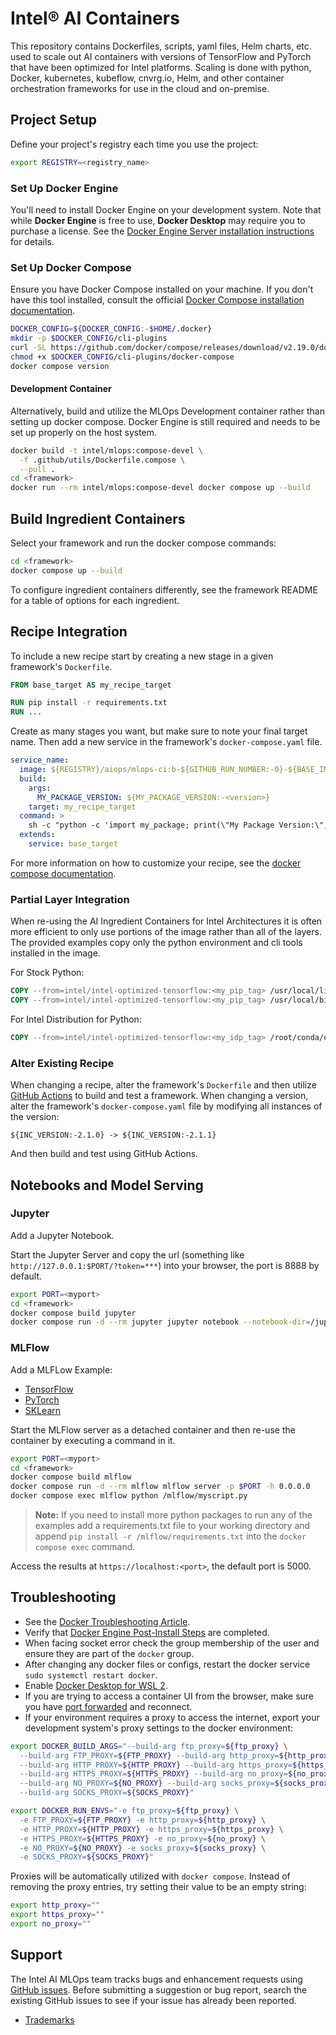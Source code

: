# Intel® AI Containers

This repository contains Dockerfiles, scripts, yaml files, Helm charts, etc. used to scale out AI containers with versions of TensorFlow and PyTorch that have been optimized for Intel platforms. Scaling is done with python, Docker, kubernetes, kubeflow, cnvrg.io, Helm, and other container orchestration frameworks for use in the cloud and on-premise.

## Project Setup

Define your project's registry each time you use the project:

```bash
export REGISTRY=<registry_name>
```

### Set Up Docker Engine

You'll need to install Docker Engine on your development system. Note that while **Docker Engine** is free to use, **Docker Desktop** may require you to purchase a license.  See the [Docker Engine Server installation instructions](https://docs.docker.com/engine/install/#server) for details.

### Set Up Docker Compose

Ensure you have Docker Compose installed on your machine. If you don't have this tool installed, consult the official [Docker Compose installation documentation](https://docs.docker.com/compose/install/linux/#install-the-plugin-manually).

```bash
DOCKER_CONFIG=${DOCKER_CONFIG:-$HOME/.docker}
mkdir -p $DOCKER_CONFIG/cli-plugins
curl -SL https://github.com/docker/compose/releases/download/v2.19.0/docker-compose-linux-x86_64 -o $DOCKER_CONFIG/cli-plugins/docker-compose
chmod +x $DOCKER_CONFIG/cli-plugins/docker-compose
docker compose version
```

#### Development Container

Alternatively, build and utilize the MLOps Development container rather than setting up docker compose. Docker Engine is still required and needs to be set up properly on the host system.

```bash
docker build -t intel/mlops:compose-devel \
  -f .github/utils/Dockerfile.compose \
  --pull .
cd <framework>
docker run --rm intel/mlops:compose-devel docker compose up --build
```

## Build Ingredient Containers

Select your framework and run the docker compose commands:

```bash
cd <framework>
docker compose up --build
```

To configure ingredient containers differently, see the framework README for a table of options for each ingredient.

## Recipe Integration

To include a new recipe start by creating a new stage in a given framework's `Dockerfile`.

```dockerfile
FROM base_target AS my_recipe_target

RUN pip install -r requirements.txt
RUN ...
```

Create as many stages you want, but make sure to note your final target name. Then add a new service in the framework's `docker-compose.yaml` file.

```yaml
service_name:
  image: ${REGISTRY}/aiops/mlops-ci:b-${GITHUB_RUN_NUMBER:-0}-${BASE_IMAGE_NAME:-ubuntu}-${BASE_IMAGE_TAG:-22.04}-${PACKAGE_OPTION:-pip}-py${PYTHON_VERSION:-3.10}-ipex-${IPEX_VERSION:-1.12.1}-my-package-${MY_PACKAGE_VERSION:-<version>}
  build:
    args:
      MY_PACKAGE_VERSION: ${MY_PACKAGE_VERSION:-<version>}
    target: my_recipe_target
  command: >
    sh -c "python -c 'import my_package; print(\"My Package Version:\", my_package.__version__)'"
  extends:
    service: base_target
```

For more information on how to customize your recipe, see the [docker compose documentation](https://docs.docker.com/compose/compose-file/compose-file-v3/).

### Partial Layer Integration

When re-using the AI Ingredient Containers for Intel Architectures it is often more efficient to only use portions of the image rather than all of the layers. The provided examples copy only the python environment and cli tools installed in the image.

For Stock Python:

```dockerfile
COPY --from=intel/intel-optimized-tensorflow:<my_pip_tag> /usr/local/lib/python${PYTHON_VERSION}/dist-packages /usr/local/lib/python${PYTHON_VERSION}/dist-packages
COPY --from=intel/intel-optimized-tensorflow:<my_pip_tag> /usr/local/bin /usr/local/bin
```

For Intel Distribution for Python:

```dockerfile
COPY --from=intel/intel-optimized-tensorflow:<my_idp_tag> /root/conda/envs/idp /root/conda/envs/<my_env>
```

### Alter Existing Recipe

When changing a recipe, alter the framework's `Dockerfile` and then utilize [GitHub Actions](https://docs.github.com/en/actions/learn-github-actions) to build and test a framework. When changing a version, alter the framework's `docker-compose.yaml` file by modifying all instances of the version:

```text
${INC_VERSION:-2.1.0} -> ${INC_VERSION:-2.1.1}
```

And then build and test using GitHub Actions.

## Notebooks and Model Serving

### Jupyter

Add a Jupyter Notebook.

Start the Jupyter Server and copy the url (something like `http://127.0.0.1:$PORT/?token=***`) into your browser, the port is 8888 by default.

```bash
export PORT=<myport>
cd <framework>
docker compose build jupyter
docker compose run -d --rm jupyter jupyter notebook --notebook-dir=/jupyter --port $PORT --ip 0.0.0.0 --no-browser --allow-root
```

### MLFlow

Add a MLFLow Example:

- [TensorFlow](https://github.com/mlflow/mlflow/blob/master/examples/tensorflow/train.py)
- [PyTorch](https://github.com/mlflow/mlflow/blob/master/examples/pytorch/MNIST/mnist_autolog_example.py)
- [SKLearn](https://github.com/mlflow/mlflow/blob/master/examples/docker/train.py)

Start the MLFlow server as a detached container and then re-use the container by executing a command in it.

```bash
export PORT=<myport>
cd <framework>
docker compose build mlflow
docker compose run -d --rm mlflow mlflow server -p $PORT -h 0.0.0.0
docker compose exec mlflow python /mlflow/myscript.py
```

>**Note:** If you need to install more python packages to run any of the examples add a requirements.txt file to your working directory and append `pip install -r /mlflow/requirements.txt` into the `docker compose exec` command.

Access the results at `https://localhost:<port>`, the default port is 5000.

## Troubleshooting

* See the [Docker Troubleshooting Article](https://docs.docker.com/engine/install/troubleshoot/).
* Verify that [Docker Engine Post-Install Steps](https://docs.docker.com/engine/install/linux-postinstall/) are completed.
* When facing socket error check the group membership of the user and ensure they are part of the `docker` group.
* After changing any docker files or configs, restart the docker service `sudo systemctl restart docker`.
* Enable [Docker Desktop for WSL 2](https://docs.docker.com/desktop/windows/wsl/).
* If you are trying to access a container UI from the browser, make sure you have [port forwarded](https://code.visualstudio.com/docs/remote/ssh#_forwarding-a-port-creating-ssh-tunnel) and reconnect.
* If your environment requires a proxy to access the internet, export your development system's proxy settings to the docker environment:

```bash
export DOCKER_BUILD_ARGS="--build-arg ftp_proxy=${ftp_proxy} \
  --build-arg FTP_PROXY=${FTP_PROXY} --build-arg http_proxy=${http_proxy} \
  --build-arg HTTP_PROXY=${HTTP_PROXY} --build-arg https_proxy=${https_proxy} \
  --build-arg HTTPS_PROXY=${HTTPS_PROXY} --build-arg no_proxy=${no_proxy} \
  --build-arg NO_PROXY=${NO_PROXY} --build-arg socks_proxy=${socks_proxy} \
  --build-arg SOCKS_PROXY=${SOCKS_PROXY}"
```

```bash
export DOCKER_RUN_ENVS="-e ftp_proxy=${ftp_proxy} \
  -e FTP_PROXY=${FTP_PROXY} -e http_proxy=${http_proxy} \
  -e HTTP_PROXY=${HTTP_PROXY} -e https_proxy=${https_proxy} \
  -e HTTPS_PROXY=${HTTPS_PROXY} -e no_proxy=${no_proxy} \
  -e NO_PROXY=${NO_PROXY} -e socks_proxy=${socks_proxy} \
  -e SOCKS_PROXY=${SOCKS_PROXY}"
```

Proxies will be automatically utilized with `docker compose`. Instead of removing the proxy entries, try setting their value to be an empty string:

```bash
export http_proxy=""
export https_proxy=""
export no_proxy=""
```

## Support

The Intel AI MLOps team tracks bugs and enhancement requests using
[GitHub issues](https://github.com/intel/mlops/issues). Before submitting a
suggestion or bug report, search the existing GitHub issues to see if your issue has already been reported.

* [Trademarks](http://www.intel.com/content/www/us/en/legal/trademarks.html)
